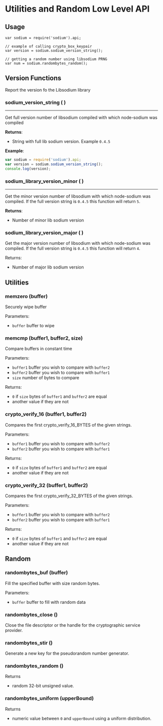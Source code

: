 # Utilities and Random Low Level API

## Usage

    var sodium = require('sodium').api;

    // example of calling crypto_box_keypair
    var version = sodium.sodium_version_string();

    // getting a random number using libsodium PRNG
    var num = sodium.randombytes_random();

## Version Functions
Report the version fo the Libsodium library

### sodium_version_string ( )
---

Get full version number of libsodium compiled with which node-sodium was compiled

**Returns**:

  * String with full lib sodium version. Example `0.4.5`
  
**Example**:
  
```javascript
var sodium = require('sodium').api;
var version = sodium.sodium_version_string();
console.log(version);
```
  
### sodium_library_version_minor ( )
---
	
Get the minor version number of libsodium with which node-sodium was compiled. If the full version string is `0.4.5` this function will return `5`.

**Returns**:

  * Number of minor lib sodium version 
  
### sodium_library_version_major ( )
Get the major version number of libsodium with which node-sodium was compiled. If the full version string is `0.4.5` this function will return `4`.

Returns:

  * Number of major lib sodium version
  
## Utilities

### memzero (buffer)

Securely wipe buffer

Parameters:

  * `buffer` buffer to wipe


### memcmp (buffer1, buffer2, size)

Compare buffers in constant time

Parameters:

  * `buffer1` buffer you wish to compare with `buffer2`
  * `buffer2` buffer you wish to compare with `buffer1`
  * `size` number of bytes to compare
  
Returns:

  * `0` if `size` bytes of `buffer1` and `buffer2` are equal
  * another value if they are not


### crypto_verify_16 (buffer1, buffer2)

Compares the first crypto_verify_16_BYTES of the given strings.

Parameters:

  * `buffer1` buffer you wish to compare with `buffer2`
  * `buffer2` buffer you wish to compare with `buffer1`
  
Returns:

  * `0` if `size` bytes of `buffer1` and `buffer2` are equal
  * another value if they are not


### crypto_verify_32 (buffer1, buffer2)

Compares the first crypto_verify_32_BYTES of the given strings.

Parameters:

  * `buffer1` buffer you wish to compare with `buffer2`
  * `buffer2` buffer you wish to compare with `buffer1`
  
Returns:

  * `0` if `size` bytes of `buffer1` and `buffer2` are equal
  * another value if they are not
  
## Random 
### randombytes_buf (buffer)
Fill the specified buffer with size random bytes. 

Parameters:

  * `buffer` buffer to fill with random data
  
### randombytes_close ()
Close the file descriptor or the handle for the cryptographic service provider. 

### randombytes_stir ()
Generate a new key for the pseudorandom number generator. 

### randombytes_random ()
Returns

  * random 32-bit unsigned value. 

### randombytes_uniform (upperBound)
Returns

  * numeric value between `0` and `upperBound` using a uniform distribution.
